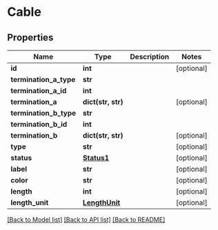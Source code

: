 # Cable

## Properties
Name | Type | Description | Notes
------------ | ------------- | ------------- | -------------
**id** | **int** |  | [optional] 
**termination_a_type** | **str** |  | 
**termination_a_id** | **int** |  | 
**termination_a** | **dict(str, str)** |  | [optional] 
**termination_b_type** | **str** |  | 
**termination_b_id** | **int** |  | 
**termination_b** | **dict(str, str)** |  | [optional] 
**type** | **str** |  | [optional] 
**status** | [**Status1**](Status1.md) |  | [optional] 
**label** | **str** |  | [optional] 
**color** | **str** |  | [optional] 
**length** | **int** |  | [optional] 
**length_unit** | [**LengthUnit**](LengthUnit.md) |  | [optional] 

[[Back to Model list]](../README.md#documentation-for-models) [[Back to API list]](../README.md#documentation-for-api-endpoints) [[Back to README]](../README.md)


